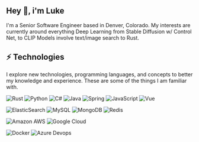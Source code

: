 ## Hey 👋, i'm Luke
I'm a Senior Software Engineer based in Denver, Colorado. My interests are currently around everything Deep Learning from Stable Diffusion w/ Control Net, to CLIP Models involve text/image search to Rust. 

## ⚡ Technologies
I explore new technologies, programming languages, and concepts to better my knowledge and experience. These are some of the things I am familiar with.

![Rust](https://img.shields.io/badge/-Rust-e53a25?logo=rust&style=for-the-badge&logoColor=white)
![Python](https://img.shields.io/badge/Python-3776AB?style=for-the-badge&logo=python&logoColor=white)
![C#](https://img.shields.io/badge/C%23-239120?style=for-the-badge&logo=c-sharp&logoColor=white)
![Java](https://img.shields.io/badge/-Java-ec2025?style=for-the-badge&logoColor=white&logo=Java)
![Spring](https://img.shields.io/badge/Spring-6DB33F?style=for-the-badge&logo=spring&logoColor=white)
![JavaScript](https://img.shields.io/badge/JavaScript-323330?style=for-the-badge&logo=javascript&logoColor=F7DF1E)
![Vue](https://img.shields.io/badge/Vue.js-35495E?style=for-the-badge&logo=vue.js&logoColor=4FC08D)

![ElasticSearch](https://img.shields.io/badge/Elastic_Search-005571?style=for-the-badge&logo=elasticsearch&logoColor=white)
![MySQL](https://img.shields.io/badge/MySQL-00000F?style=for-the-badge&logo=mysql&logoColor=white)
![MongoDB](https://img.shields.io/badge/-MongoDB-2ba845?style=for-the-badge&logoColor=white&logo=mongodb)
![Redis](https://img.shields.io/badge/-Redis-d82c20?style=for-the-badge&logoColor=white&logo=Redis)

![Amazon AWS](https://img.shields.io/badge/Amazon_AWS-FF9900?style=for-the-badge&logo=amazonaws&logoColor=white)
![Google Cloud](https://img.shields.io/badge/Google%20Cloud-4285f4?style=for-the-badge&logoColor=white&logo=google-cloud)

![Docker](https://img.shields.io/badge/-Docker-099cec?style=for-the-badge&logoColor=white&logo=docker)
![Azure Devops](https://img.shields.io/badge/Azure_DevOps-0078D7?style=for-the-badge&logo=azure-devops&logoColor=white)


<!--
**LukeMattingly/LukeMattingly** is a ✨ _special_ ✨ repository because its `README.md` (this file) appears on your GitHub profile.

Here are some ideas to get you started:

- 🔭 I’m currently working on ...
- 🌱 I’m currently learning ...
- 👯 I’m looking to collaborate on ...
- 🤔 I’m looking for help with ...
- 💬 Ask me about ...
- 📫 How to reach me: ...
- ⚡ Fun fact: ...
-->
